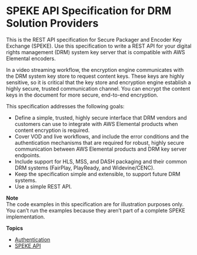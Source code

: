 # SPEKE API Specification for DRM Solution Providers<a name="speke-api-specification"></a>

This is the REST API specification for Secure Packager and Encoder Key Exchange \(SPEKE\)\. Use this specification to write a REST API for your digital rights management \(DRM\) system key server that is compatible with AWS Elemental encoders\. 

In a video streaming workflow, the encryption engine communicates with the DRM system key store to request content keys\. These keys are highly sensitive, so it is critical that the key store and encryption engine establish a highly secure, trusted communication channel\. You can encrypt the content keys in the document for more secure, end\-to\-end encryption\.

This specification addresses the following goals: 
+ Define a simple, trusted, highly secure interface that DRM vendors and customers can use to integrate with AWS Elemental products when content encryption is required\. 
+ Cover VOD and live workflows, and include the error conditions and the authentication mechanisms that are required for robust, highly secure communication between AWS Elemental products and DRM key server endpoints\.
+ Include support for HLS, MSS, and DASH packaging and their common DRM systems \(FairPlay, PlayReady, and Widevine/CENC\)\.
+ Keep the specification simple and extensible, to support future DRM systems\.
+ Use a simple REST API\.

**Note**  
The code examples in this specification are for illustration purposes only\. You can’t run the examples because they aren’t part of a complete SPEKE implementation\. 

**Topics**
+ [Authentication](authentication.md)
+ [SPEKE API](the-speke-api.md)